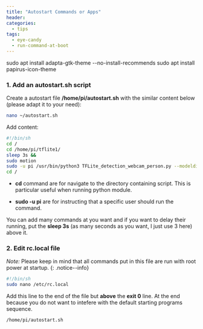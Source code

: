 ```yaml
---
title: "Autostart Commands or Apps"
header:
categories:
  - tips
tags:
  - eye-candy 
  - run-command-at-boot
---
```


sudo apt install adapta-gtk-theme --no-install-recommends
sudo apt install papirus-icon-theme

### 1. Add an **autostart.sh** script

Create a autostart file **/home/pi/autostart.sh** with the similar content below (please adapt it to your need):

```bash
nano ~/autostart.sh
```

Add content:

```bash
#!/bin/sh
cd /
cd /home/pi/tflite1/
sleep 3s &&
sudo motion	
sudo -u pi /usr/bin/python3 TFLite_detection_webcam_person.py --modeldir=Sample_TFLite_model/ 
cd /
```

* **cd** command are for navigate to the directory containing script. This is particular useful when running python module. 

* **sudo -u pi** are for instructing that a specific user should run the command. 

You can add many commands at you want and if you want to delay their running, put the **sleep 3s** (as many seconds as you want, I just use 3 here) above it.

### 2. Edit rc.local file


*Note:* Please keep in mind that all commands put in this file are run with root power at startup.
{: .notice--info}


```bash
#!/bin/sh
sudo nano /etc/rc.local
```

Add this line to the end of the file but **above** the **exit 0** line. At the end because you do not want to intefere with the default starting programs sequence.

```bash
/home/pi/autostart.sh
```
